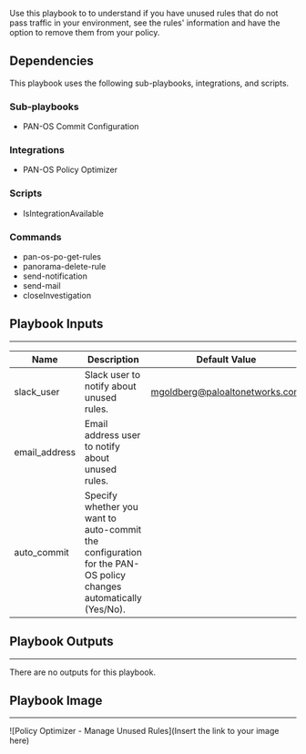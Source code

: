 Use this playbook to to understand if you have unused rules that do not pass traffic in your environment, see the rules' information and have the option to remove them from your policy.

## Dependencies
This playbook uses the following sub-playbooks, integrations, and scripts.

### Sub-playbooks
* PAN-OS Commit Configuration

### Integrations
* PAN-OS Policy Optimizer

### Scripts
* IsIntegrationAvailable

### Commands
* pan-os-po-get-rules
* panorama-delete-rule
* send-notification
* send-mail
* closeInvestigation

## Playbook Inputs
---

| **Name** | **Description** | **Default Value** | **Required** |
| --- | --- | --- | --- |
| slack_user | Slack user to notify about unused rules. | mgoldberg@paloaltonetworks.com | Optional |
| email_address | Email address user to notify about unused rules. |  | Optional |
| auto_commit | Specify whether you want to auto-commit the configuration for the PAN-OS policy changes automatically \(Yes/No\). |  | Optional |

## Playbook Outputs
---
There are no outputs for this playbook.

## Playbook Image
---
![Policy Optimizer - Manage Unused Rules](Insert the link to your image here)